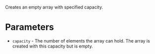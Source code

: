 Creates an empty array with specified capacity.

# Parameters

* `capacity` - The number of elements the array can hold. The array is created with this capacity but is empty.